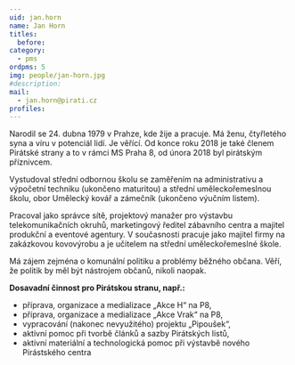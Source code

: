 ```yaml
---
uid: jan.horn
name: Jan Horn
titles:
  before: 
category:  
  - pms
ordpms: 5
img: people/jan-horn.jpg 
#description: 
mail: 
  - jan.horn@pirati.cz
profiles:
---
```


Narodil se 24. dubna 1979 v Prahze, kde žije a pracuje. Má ženu, čtyřletého syna a víru v potenciál lidí. Je věřící. Od konce roku 2018 je také členem Pirátské strany a to v rámci MS Praha 8, od února 2018 byl pirátským příznivcem. 

Vystudoval střední odbornou školu se zaměřením na administrativu a výpočetní techniku (ukončeno maturitou) a střední uměleckořemeslnou školu, obor Umělecký kovář a zámečník (ukončeno výučním listem). 

Pracoval jako správce sítě, projektový manažer pro výstavbu telekomunikačních okruhů, marketingový ředitel zábavního centra a majitel produkční a eventové agentury. V současnosti pracuje jako majitel firmy na zakázkovou kovovýrobu a je učitelem na střední uměleckořemeslné škole. 

Má zájem zejména o komunální politiku a problémy běžného občana. Věří, že politik by měl být nástrojem občanů, nikoli naopak.

**Dosavadní činnost pro Pirátskou stranu, např.:**
*    příprava, organizace a medializace „Akce H“ na P8,
*    příprava, organizace a medializace „Akce Vrak“ na P8,
*    vypracování (nakonec nevyužitého) projektu „Pipoušek“,
*    aktivní pomoc při tvorbě článků a sazby Pirátských listů,
*    aktivní materiální a technologická pomoc při výstavbě nového Pirástského centra
